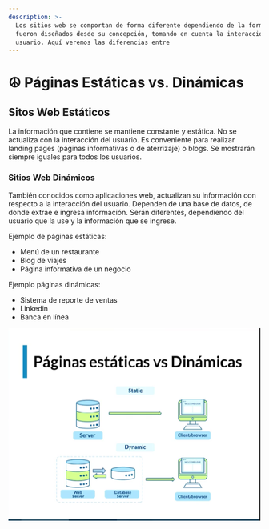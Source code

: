 ```yaml
---
description: >-
  Los sitios web se comportan de forma diferente dependiendo de la forma en que
  fueron diseñados desde su concepción, tomando en cuenta la interacción con el
  usuario. Aquí veremos las diferencias entre
---
```


# ☮ Páginas Estáticas vs. Dinámicas

## Sitos Web Estáticos

La información que contiene se mantiene constante y estática. No se actualiza con la interacción del usuario. Es conveniente para realizar landing pages (páginas informativas o de aterrizaje) o blogs. Se mostrarán siempre iguales para todos los usuarios.

### Sitios Web Dinámicos

También conocidos como aplicaciones web, actualizan su información con respecto a la interacción del usuario. Dependen de una base de datos, de donde extrae e ingresa información. Serán diferentes, dependiendo del usuario que la use y la información que se ingrese.

Ejemplo de páginas estáticas:

* Menú de un restaurante
* Blog de viajes
* Página informativa de un negocio

Ejemplo páginas dinámicas:

* Sistema de reporte de ventas
* Linkedin
* Banca en línea

![](<.gitbook/assets/image (2) (1).png>)
